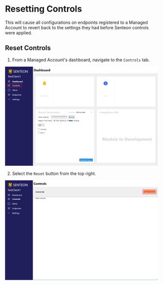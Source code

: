 # Resetting Controls

This will cause all configurations on endpoints registered to a Managed Account to revert back to the settings they had before Senteon controls were applied. 

## Reset Controls ##
1. From a Managed Account's dashboard, navigate to the `Controls` tab.

<img src="images/controlsSnip.png" width="750">

2. Select the `Reset` button from the top right. 

<img src="images/resetControls.png" width="750">
